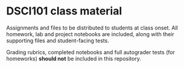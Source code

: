 # DSCI101 class material

Assignments and files to be distributed to students at class onset. All homework, lab and project notebooks are included, along with their supporting files and student-facing tests.

Grading rubrics, completed notebooks and full autograder tests (for homeworks) **should not** be included in this repository. 
